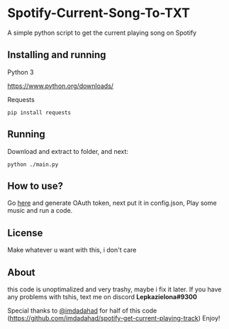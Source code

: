 # Spotify-Current-Song-To-TXT 

A simple python script to get the current playing song on Spotify

## Installing and running

Python 3

https://www.python.org/downloads/

Requests
```
pip install requests
```


## Running

Download and extract to folder, and next:
```
python ./main.py
```

## How to use?
Go [here](https://developer.spotify.com/console/get-users-currently-playing-track/) and generate OAuth token, next put it in config.json, Play some music and run a code.


## License
Make whatever u want with this, i don't care

## About
this code is unoptimalized and very trashy, maybe i fix it later. If you have any problems with tshis, text me on discord **Lepkazielona#9300** 

Special thanks to [@imdadahad](https://github.com/imdadahad/) for half of this code (https://github.com/imdadahad/spotify-get-current-playing-track)
Enjoy!
